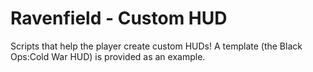 # Ravenfield - Custom HUD
Scripts that help the player create custom HUDs! A template (the Black Ops:Cold War HUD) is provided as an example.
